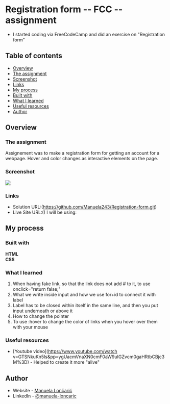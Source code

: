 # Registration form -- FCC -- assignment
- I started coding via FreeCodeCamp and did an exercise on "Registration form"

## Table of contents

- [Overview](#overview)
 - [The assignment](#the-assignment)
 - [Screenshot](#screenshot)
 - [Links](#links)
- [My process](#my-process)
 - [Built with](#built-with)
 - [What I learned](#what-i-learned)
 - [Useful resources](#useful-resources)
- [Author](#author)

## Overview

### The assignment

Assignement was to make a registration form for getting an account for a webpage.
Hover and color changes as interactive elements on the page.

### Screenshot

![](/Slike/registration-form.png)

### Links

  - Solution URL:(https://github.com/Manuela243/Registration-form.git)
  - Live Site URL:()
I will be using:

## My process

### Built with

 **HTML** <br>
 **CSS**

### What I learned

1. When having fake link, so that the link does not add # to it, to use onclick="return false;"
2. What we write inside input and how we use for+id to connect it with label
3. Label has to be closed within itself in the same line, and then you put input underneath or above it
4. How to change the pointer
5. To use :hover to change the color of links when you hover over them with your mouse

### Useful resources

 - [Youtube video](https://www.youtube.com/watch v=GTSNkuKn5ls&pp=ygUacmVnaXN0cmF0aW9uIGZvcm0gaHRtbCBjc3M%3D) - Helped to create it more "alive"

## Author
 - Website - [Manuela Lončarić]()
 - LinkedIn - [@manuela-loncaric](www.linkedin.com/in/manuela-lončarić-b335bb246)
